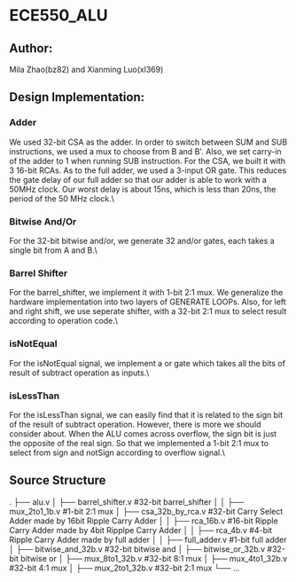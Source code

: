 # ECE550_ALU
## Author: 
Mila Zhao(bz82) and Xianming Luo(xl369)
## Design Implementation: 
### Adder
We used 32-bit CSA as the adder. In order to switch between SUM and SUB instructions, we used a mux to choose from B and B'. Also, we set carry-in of the adder to 1 when running SUB instruction. For the CSA, we built it with 3 16-bit RCAs. As to the full adder, we used a 3-input OR gate. This reduces the gate delay of our full adder so that our adder is able to work with a 50MHz clock. Our worst delay is about 15ns, which is less than 20ns, the period of the 50 MHz clock.\
### Bitwise And/Or
For the 32-bit bitwise and/or, we generate 32 and/or gates, each takes a single bit from A and B.\
### Barrel Shifter
For the barrel_shifter, we implement it with 1-bit 2:1 mux. We generalize the hardware implementation into two layers of GENERATE LOOPs. 
Also, for left and right shift, we use seperate shifter, with a 32-bit 2:1 mux to select result according to operation code.\
### isNotEqual
For the isNotEqual signal, we implement a or gate which takes all the bits of result of subtract operation as inputs.\
### isLessThan
For the isLessThan signal, we can easily find that it is related to the sign bit of the result of subtract operation. 
However, there is more we should consider about. When the ALU comes across overflow, the sign bit is just the opposite of the real sign. 
So that we implemented a 1-bit 2:1 mux to select from sign and notSign according to overflow signal.\

## Source Structure
.
├── alu.v
│	├── barrel_shifter.v			#32-bit barrel_shifter
│	│	├── mux_2to1_1b.v   		#1-bit 2:1 mux
│	├── csa_32b_by_rca.v			#32-bit Carry Select Adder made by 16bit Ripple Carry Adder
│	│	├── rca_16b.v 				#16-bit Ripple Carry Adder made by 4bit Ripplpe Carry Adder
│	│		├── rca_4b.v			#4-bit Ripple Carry Adder made by full adder
│	│			├── full_adder.v 	#1-bit full adder		
│	├── bitwise_and_32b.v			#32-bit bitwise and 
│	├── bitwise_or_32b.v			#32-bit bitwise or
│	├── mux_8to1_32b.v				#32-bit 8:1 mux
│		├── mux_4to1_32b.v 			#32-bit 4:1 mux
│			├── mux_2to1_32b.v 		#32-bit 2:1 mux
└── ...


